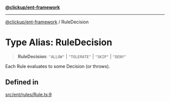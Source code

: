 [**@clickup/ent-framework**](../README.md)

***

[@clickup/ent-framework](../globals.md) / RuleDecision

# Type Alias: RuleDecision

> **RuleDecision**: `"ALLOW"` \| `"TOLERATE"` \| `"SKIP"` \| `"DENY"`

Each Rule evaluates to some Decision (or throws).

## Defined in

[src/ent/rules/Rule.ts:9](https://github.com/clickup/ent-framework/blob/master/src/ent/rules/Rule.ts#L9)
